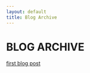```yaml
---
layout: default
title: Blog Archive
---
```


# BLOG ARCHIVE

[first blog post](/2024/2024-09-05-test.md)

